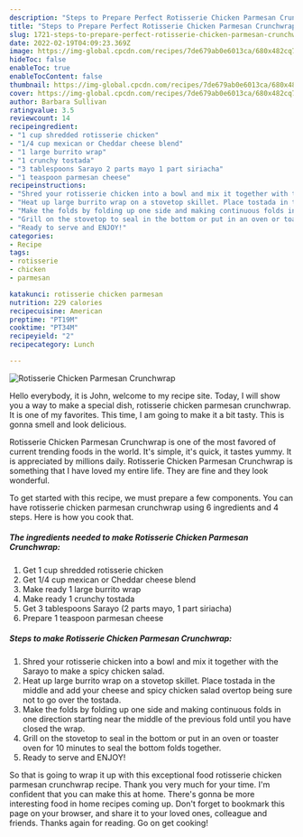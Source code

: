 ```yaml
---
description: "Steps to Prepare Perfect Rotisserie Chicken Parmesan Crunchwrap"
title: "Steps to Prepare Perfect Rotisserie Chicken Parmesan Crunchwrap"
slug: 1721-steps-to-prepare-perfect-rotisserie-chicken-parmesan-crunchwrap
date: 2022-02-19T04:09:23.369Z
image: https://img-global.cpcdn.com/recipes/7de679ab0e6013ca/680x482cq70/rotisserie-chicken-parmesan-crunchwrap-recipe-main-photo.jpg
hideToc: false
enableToc: true
enableTocContent: false
thumbnail: https://img-global.cpcdn.com/recipes/7de679ab0e6013ca/680x482cq70/rotisserie-chicken-parmesan-crunchwrap-recipe-main-photo.jpg
cover: https://img-global.cpcdn.com/recipes/7de679ab0e6013ca/680x482cq70/rotisserie-chicken-parmesan-crunchwrap-recipe-main-photo.jpg
author: Barbara Sullivan
ratingvalue: 3.5
reviewcount: 14
recipeingredient:
- "1 cup shredded rotisserie chicken"
- "1/4 cup mexican or Cheddar cheese blend"
- "1 large burrito wrap"
- "1 crunchy tostada"
- "3 tablespoons Sarayo 2 parts mayo 1 part siriacha"
- "1 teaspoon parmesan cheese"
recipeinstructions:
- "Shred your rotisserie chicken into a bowl and mix it together with the Sarayo to make a spicy chicken salad."
- "Heat up large burrito wrap on a stovetop skillet. Place tostada in the middle and add your cheese and spicy chicken salad overtop being sure not to go over the tostada."
- "Make the folds by folding up one side and making continuous folds in one direction starting near the middle of the previous fold until you have closed the wrap."
- "Grill on the stovetop to seal in the bottom or put in an oven or toaster oven for 10 minutes to seal the bottom folds together."
- "Ready to serve and ENJOY!"
categories:
- Recipe
tags:
- rotisserie
- chicken
- parmesan

katakunci: rotisserie chicken parmesan 
nutrition: 229 calories
recipecuisine: American
preptime: "PT19M"
cooktime: "PT34M"
recipeyield: "2"
recipecategory: Lunch

---
```



![Rotisserie Chicken Parmesan Crunchwrap](https://img-global.cpcdn.com/recipes/7de679ab0e6013ca/680x482cq70/rotisserie-chicken-parmesan-crunchwrap-recipe-main-photo.jpg)

Hello everybody, it is John, welcome to my recipe site. Today, I will show you a way to make a special dish, rotisserie chicken parmesan crunchwrap. It is one of my favorites. This time, I am going to make it a bit tasty. This is gonna smell and look delicious.



Rotisserie Chicken Parmesan Crunchwrap is one of the most favored of current trending foods in the world. It's simple, it's quick, it tastes yummy. It is appreciated by millions daily. Rotisserie Chicken Parmesan Crunchwrap is something that I have loved my entire life. They are fine and they look wonderful.


To get started with this recipe, we must prepare a few components. You can have rotisserie chicken parmesan crunchwrap using 6 ingredients and 4 steps. Here is how you cook that.

<!--inarticleads1-->

##### The ingredients needed to make Rotisserie Chicken Parmesan Crunchwrap:

1. Get 1 cup shredded rotisserie chicken
1. Get 1/4 cup mexican or Cheddar cheese blend
1. Make ready 1 large burrito wrap
1. Make ready 1 crunchy tostada
1. Get 3 tablespoons Sarayo (2 parts mayo, 1 part siriacha)
1. Prepare 1 teaspoon parmesan cheese




<!--inarticleads2-->

##### Steps to make Rotisserie Chicken Parmesan Crunchwrap:

1. Shred your rotisserie chicken into a bowl and mix it together with the Sarayo to make a spicy chicken salad.
1. Heat up large burrito wrap on a stovetop skillet. Place tostada in the middle and add your cheese and spicy chicken salad overtop being sure not to go over the tostada.
1. Make the folds by folding up one side and making continuous folds in one direction starting near the middle of the previous fold until you have closed the wrap.
1. Grill on the stovetop to seal in the bottom or put in an oven or toaster oven for 10 minutes to seal the bottom folds together.
1. Ready to serve and ENJOY!



So that is going to wrap it up with this exceptional food rotisserie chicken parmesan crunchwrap recipe. Thank you very much for your time. I'm confident that you can make this at home. There's gonna be more interesting food in home recipes coming up. Don't forget to bookmark this page on your browser, and share it to your loved ones, colleague and friends. Thanks again for reading. Go on get cooking!
